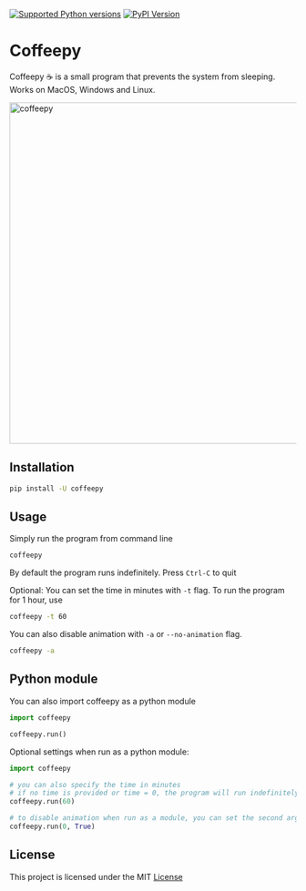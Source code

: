 [![Supported Python versions](https://img.shields.io/pypi/pyversions/coffeepy.svg?style=flat)](https://pypi.python.org/pypi/coffeepy/) [![PyPI Version](https://img.shields.io/pypi/v/coffeepy.svg)](https://pypi.python.org/pypi/coffeepy)
# Coffeepy

Coffeepy ☕️ is a small program that prevents the system from sleeping.
Works on MacOS, Windows and Linux.

<img alt="coffeepy" src="https://github-production-user-asset-6210df.s3.amazonaws.com/22169537/253075028-9eaccaca-a567-4bd8-86c1-63d4870664ad.gif" width="600" />

## Installation

```sh
pip install -U coffeepy
```

## Usage

Simply run the program from command line
```sh
coffeepy
```

By default the program runs indefinitely. Press `Ctrl-C` to quit

Optional: You can set the time in minutes with `-t` flag. To run the program for 1 hour, use

```sh
coffeepy -t 60
```
You can also disable animation with `-a` or `--no-animation` flag.
```sh
coffeepy -a
```

## Python module

You can also import coffeepy as a python module

```python
import coffeepy

coffeepy.run()
```

Optional settings when run as a python module:

```python
import coffeepy

# you can also specify the time in minutes
# if no time is provided or time = 0, the program will run indefinitely
coffeepy.run(60)

# to disable animation when run as a module, you can set the second argument to True
coffeepy.run(0, True)
```


## License

This project is licensed under the MIT [License](https://github.com/kuvaus/coffeepy/blob/main/LICENSE)
